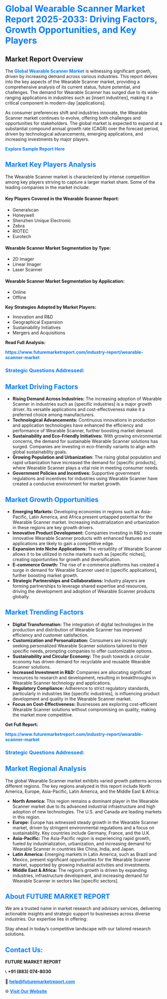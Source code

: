 <h1 style="color: #007BFF;">Global Wearable Scanner Market Report 2025-2033: Driving Factors, Growth Opportunities, and Key Players</h1>

<section id="overview">
<h2>Market Report Overview</h2>
<p>The <a href="https://www.futuremarketreport.com/industry-report/wearable-scanner-market" style="color: #007BFF; text-decoration: none;"><strong>Global Wearable Scanner Market</strong></a> is witnessing significant growth, driven by increasing demand across various industries. This report delves into the key aspects of the Wearable Scanner market, providing a comprehensive analysis of its current status, future potential, and challenges. The demand for Wearable Scanner has surged due to its wide-ranging applications in industries such as [insert industries], making it a critical component in modern-day [applications].</p>
<p>As consumer preferences shift and industries innovate, the Wearable Scanner market continues to evolve, offering both challenges and opportunities for stakeholders. The global market is expected to expand at a substantial compound annual growth rate (CAGR) over the forecast period, driven by technological advancements, emerging applications, and increasing investments by major players.</p>
</section>

<section id="overview">
<p><a href="https://www.futuremarketreport.com/request-sample/reportId=108161" style="color: #007BFF; text-decoration: none;"><strong>Explore Sample Report Here</strong></a></p>
</section>

<section id="key-players">
<h2 style="color: #007BFF;">Market Key Players Analysis</h2>
<p>The Wearable Scanner market is characterized by intense competition among key players striving to capture a larger market share. Some of the leading companies in the market include:</p>
<h4>Key Players Covered in the Wearable Scanner Report:</h4>
<ul><li>Generalscan</li><li>Honeywell</li><li>Shenzhen Unique Electronic</li><li>Zebra</li><li>RIOTEC</li><li>Eurotech</li></ul>
<h4>Wearable Scanner Market Segmentation by Type:</h4>
<ul><li>2D Imager</li><li>Linear Imager</li><li>Laser Scanner</li></ul>

<h4>Wearable Scanner Market Segmentation by Application:</h4>
<ul><li>Online</li><li>Offline</li></ul>
<p><strong>Key Strategies Adopted by Market Players:</strong></p>
<ul>
<li>Innovation and R&D</li>
<li>Geographical Expansion</li>
<li>Sustainability Initiatives</li>
<li>Mergers and Acquisitions</li>
</ul>
</section>

<section>
<p><strong>Read Full Analysis: </strong></p><a href="https://www.futuremarketreport.com/industry-report/wearable-scanner-market" style="color: #007BFF; text-decoration: none;"><strong>https://www.futuremarketreport.com/industry-report/wearable-scanner-market</strong></a>
<h3 style="color: #007BFF;">Strategic Questions Addressed:</h3>
</section>

<section id="driving-factors">
<h2 style="color: #007BFF;">Market Driving Factors</h2>
<ul>
<li><strong>Rising Demand Across Industries:</strong> The increasing adoption of Wearable Scanner in industries such as [specific industries] is a major growth driver. Its versatile applications and cost-effectiveness make it a preferred choice among manufacturers.</li>
<li><strong>Technological Advancements:</strong> Continuous innovations in production and application technologies have enhanced the efficiency and performance of Wearable Scanner, further boosting market demand.</li>
<li><strong>Sustainability and Eco-Friendly Initiatives:</strong> With growing environmental concerns, the demand for sustainable Wearable Scanner solutions has surged. Companies are investing in eco-friendly variants to align with global sustainability goals.</li>
<li><strong>Growing Population and Urbanization:</strong> The rising global population and rapid urbanization have increased the demand for [specific products], where Wearable Scanner plays a vital role in meeting consumer needs.</li>
<li><strong>Government Policies and Incentives:</strong> Supportive government regulations and incentives for industries using Wearable Scanner have created a conducive environment for market growth.</li>
</ul>
</section>

<section id="growth-opportunities">
<h2 style="color: #007BFF;">Market Growth Opportunities</h2>
<ul>
<li><strong>Emerging Markets:</strong> Developing economies in regions such as Asia-Pacific, Latin America, and Africa present untapped potential for the Wearable Scanner market. Increasing industrialization and urbanization in these regions are key growth drivers.</li>
<li><strong>Innovative Product Development:</strong> Companies investing in R&D to create innovative Wearable Scanner products with enhanced features and applications are likely to gain a competitive edge.</li>
<li><strong>Expansion into Niche Applications:</strong> The versatility of Wearable Scanner allows it to be utilized in niche markets such as [specific niches], creating opportunities for growth and diversification.</li>
<li><strong>E-commerce Growth:</strong> The rise of e-commerce platforms has created a surge in demand for Wearable Scanner used in [specific applications], further boosting market growth.</li>
<li><strong>Strategic Partnerships and Collaborations:</strong> Industry players are forming partnerships to leverage shared expertise and resources, driving the development and adoption of Wearable Scanner products globally.</li>
</ul>
</section>

<section id="trending-factors">
<h2 style="color: #007BFF;">Market Trending Factors</h2>
<ul>
<li><strong>Digital Transformation:</strong> The integration of digital technologies in the production and distribution of Wearable Scanner has improved efficiency and customer satisfaction.</li>
<li><strong>Customization and Personalization:</strong> Consumers are increasingly seeking personalized Wearable Scanner solutions tailored to their specific needs, prompting companies to offer customizable options.</li>
<li><strong>Sustainability and Circular Economy:</strong> The push towards a circular economy has driven demand for recyclable and reusable Wearable Scanner solutions.</li>
<li><strong>Increased Investment in R&D:</strong> Companies are allocating significant resources to research and development, resulting in breakthroughs in Wearable Scanner technology and applications.</li>
<li><strong>Regulatory Compliance:</strong> Adherence to strict regulatory standards, particularly in industries like [specific industries], is influencing product development and quality in the Wearable Scanner market.</li>
<li><strong>Focus on Cost-Effectiveness:</strong> Businesses are exploring cost-efficient Wearable Scanner solutions without compromising on quality, making the market more competitive.</li>
</ul>
</section>

<section>
<p><strong>Get Full Report: </strong></p><a href="https://www.futuremarketreport.com/industry-report/wearable-scanner-market" style="color: #007BFF; text-decoration: none;"><strong>https://www.futuremarketreport.com/industry-report/wearable-scanner-market</strong></a>
<h3 style="color: #007BFF;">Strategic Questions Addressed:</h3>
</section>


<section id="regional-analysis">
<h2 style="color: #007BFF;">Market Regional Analysis</h2>
<p>The global Wearable Scanner market exhibits varied growth patterns across different regions. The key regions analyzed in this report include North America, Europe, Asia-Pacific, Latin America, and the Middle East & Africa:</p>
<ul>
<li><strong>North America:</strong> This region remains a dominant player in the Wearable Scanner market due to its advanced industrial infrastructure and high adoption of new technologies. The U.S. and Canada are leading markets in this region.</li>
<li><strong>Europe:</strong> Europe has witnessed steady growth in the Wearable Scanner market, driven by stringent environmental regulations and a focus on sustainability. Key countries include Germany, France, and the U.K.</li>
<li><strong>Asia-Pacific:</strong> The Asia-Pacific region is experiencing rapid growth, fueled by industrialization, urbanization, and increasing demand for Wearable Scanner in countries like China, India, and Japan.</li>
<li><strong>Latin America:</strong> Emerging markets in Latin America, such as Brazil and Mexico, present significant opportunities for the Wearable Scanner market, supported by growing industrial activities and investments.</li>
<li><strong>Middle East & Africa:</strong> The region’s growth is driven by expanding industries, infrastructure development, and increasing demand for Wearable Scanner in sectors like [specific sectors].</li>
</ul>
</section>

<footer>
<h2 style="color: #007BFF;">About FUTURE MARKET REPORT</h2>
<p>We are a trusted name in market research and advisory services, delivering actionable insights and strategic support to businesses across diverse industries. Our expertise lies in offering:</p>

<p>Stay ahead in today’s competitive landscape with our tailored research solutions.</p>

<h2 style="color: #007BFF;">Contact Us:</h2>
<p><strong>FUTURE MARKET REPORT</strong></p>
<p>📞 <strong>+91 (883) 074-8030</strong></p>
<p>📧 <strong><a href="mailto:help@futuremarketreport.com" style="color: #007BFF;">help@futuremarketreport.com</a></strong></p>
<p>🌐 <strong><a href="https://www.futuremarketreport.com/" style="color: #007BFF;">Visit Our Website</a></strong></p>
</footer>
